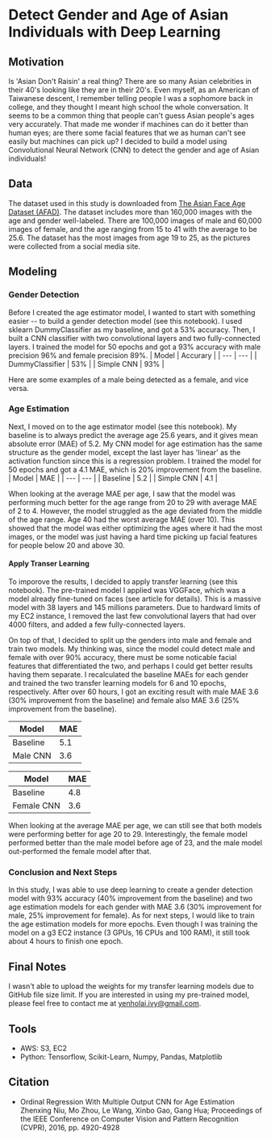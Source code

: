 # Detect Gender and Age of Asian Individuals with Deep Learning

## Motivation
Is 'Asian Don't Raisin' a real thing? There are so many Asian celebrities in their 40's looking like they are in their 20's. Even myself, as an American of Taiwanese descent, I remember telling people I was a sophomore back in college, and they thought I meant high school the whole conversation. It seems to be a common thing that people can't guess Asian people's ages very accurately. That made me wonder if machines can do it better than human eyes; are there some facial features that we as human can't see easily but machines can pick up? I decided to build a model using Convolutional Neural Network (CNN) to detect the gender and age of Asian individuals!
<insert images>

## Data
The dataset used in this study is downloaded from [The Asian Face Age Dataset (AFAD)](https://afad-dataset.github.io/). The dataset includes more than 160,000 images with the age and gender well-labeled. There are 100,000 images of male and 60,000 images of female, and the age ranging from 15 to 41 with the average to be 25.6. The dataset has the most images from age 19 to 25, as the pictures were collected from a social media site. 
<insert images>
  
## Modeling
### Gender Detection
Before I created the age estimator model, I wanted to start with something easier -- to build a gender detection model (see this notebook). I used sklearn DummyClassifier as my baseline, and got a 53% accuracy. Then, I built a CNN classifier with two convolutional layers and two fully-connected layers. I trained the model for 50 epochs and got a 93% accuracy with male precision 96% and female precision 89%.
<insert image of the model>
<epoch image>
|  Model | Accurary | 
| --- | --- |
| DummyClassifier | 53% | 
| Simple CNN | 93% | 
<confusion matix>

Here are some examples of a male being detected as a female, and vice versa.
<insert image>
  
### Age Estimation
Next, I moved on to the age estimator model (see this notebook). My baseline is to always predict the average age 25.6 years, and it gives mean absolute error (MAE) of 5.2. My CNN model for age estimation has the same structure as the gender model, except the last layer has 'linear' as the activation function since this is a regression problem. I trained the model for 50 epochs and got a 4.1 MAE, which is 20% improvement from the baseline. 
<epoch image>
|  Model | MAE | 
| --- | --- |
| Baseline | 5.2 | 
| Simple CNN | 4.1 | 
  
When looking at the average MAE per age, I saw that the model was performing much better for the age range from 20 to 29 with average MAE of 2 to 4. However, the model struggled as the age deviated from the middle of the age range. Age 40 had the worst average MAE (over 10). This showed that the model was either optimizing the ages where it had the most images, or the model was just having a hard time picking up facial features for people below 20 and above 30.
<insert image>

#### Apply Transer Learning
To imporove the results, I decided to apply transfer learning (see this notebook). The pre-trained model I applied was VGGFace, which was a model already fine-tuned on faces (see article for details). This is a massive model with 38 layers and 145 millions parameters. Due to hardward limits of my EC2 instance, I removed the last few convolutional layers that had over 4000 filters, and added a few fully-connected layers.
<insert model summary>

On top of that, I decided to split up the genders into male and female and train two models. My thinking was, since the model could detect male and female with over 90% accuracy, there must be some noticable facial features that differentiated the two, and perhaps I could get better results having them separate. I recalculated the baseline MAEs for each gender and trained the two transfer learning models for 6 and 10 epochs, respectively. After over 60 hours, I got an exciting result with male MAE 3.6 (30% improvement from the baseline) and female also MAE 3.6 (25% improvement from the baseline).

<ephoc img>
  
 |  Model | MAE | 
| --- | --- |
| Baseline | 5.1 | 
| Male CNN | 3.6 |
  
<epoch image>
  
|  Model | MAE | 
| --- | --- |
| Baseline | 4.8 | 
| Female CNN | 3.6 | 

When looking at the average MAE per age, we can still see that both models were performing better for age 20 to 29. Interestingly, the female model performed better than the male model before age of 23, and the male model out-performed the female model after that. 
  

### Conclusion and Next Steps
In this study, I was able to use deep learning to create a gender detection model with 93% accuracy (40% improvement from the baseline) and two age estimation models for each gender with MAE 3.6 (30% improvement for male, 25% improvement for female). 
As for next steps, I would like to train the age estimation models for more epochs. Even though I was training the model on a g3 EC2 instance (3 GPUs, 16 CPUs and 100 RAM), it still took about 4 hours to finish one epoch.


## Final Notes
I wasn't able to upload the weights for my transfer learning models due to GitHub file size limit. If you are interested in using my pre-trained model, please feel free to contact me at yenholai.ivy@gmail.com.

## Tools
- AWS: S3, EC2
- Python: Tensorflow, Scikit-Learn, Numpy, Pandas, Matplotlib

## Citation
- Ordinal Regression With Multiple Output CNN for Age Estimation
Zhenxing Niu, Mo Zhou, Le Wang, Xinbo Gao, Gang Hua; Proceedings of the IEEE Conference on Computer Vision and Pattern Recognition (CVPR), 2016, pp. 4920-4928


